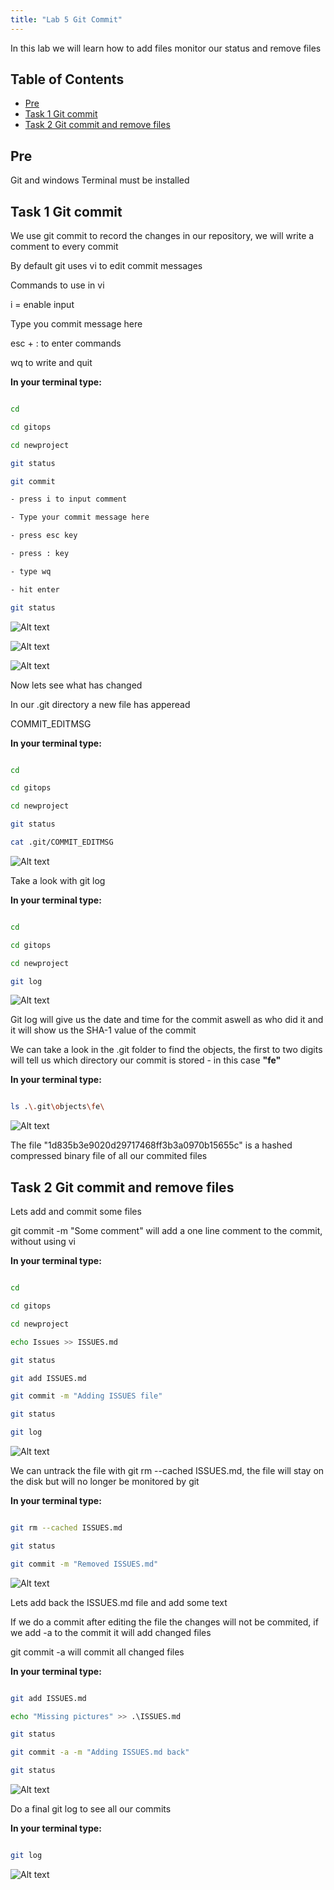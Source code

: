 ```yaml
---
title: "Lab 5 Git Commit"
---
```


In this lab we will learn how to add files monitor our status and remove files

## Table of Contents

- [Pre](#pre)
- [Task 1 Git commit](#task-1-git-commit)
- [Task 2 Git commit and remove files](#task-2-git-commit-and-remove-files)

## Pre

Git and windows Terminal must be installed

## Task 1 Git commit

We use git commit to record the changes in our repository, we will write a comment to every commit

By default git uses vi to edit commit messages

Commands to use in vi

i = enable input

Type you commit message here

esc + : to enter commands

wq to write and quit

__In your terminal type:__

```bash

cd

cd gitops

cd newproject

git status

git commit

- press i to input comment

- Type your commit message here

- press esc key

- press : key

- type wq

- hit enter

git status

```

![Alt text](images/001_git_commit.png?raw=true "Git commit")

![Alt text](images/002_vi.png?raw=true "vi comment")

![Alt text](images/003_git_commit_done.png?raw=true "Git commit done")

Now lets see what has changed

In our .git directory a new file has apperead

COMMIT_EDITMSG

__In your terminal type:__

```bash

cd

cd gitops

cd newproject

git status

cat .git/COMMIT_EDITMSG

```

![Alt text](images/004_git_editmsg.png?raw=true "Git commit message")

Take a look with git log

__In your terminal type:__

```bash

cd

cd gitops

cd newproject

git log

```

![Alt text](images/005_git_log.png?raw=true "Git log")

Git log will give us the date and time for the commit aswell as who did it and it will show us the SHA-1 value of the commit

We can take a look in the .git folder to find the objects, the first to two digits will tell us which directory our commit is stored - in this case __"fe"__

__In your terminal type:__

```bash

ls .\.git\objects\fe\

```

![Alt text](images/006_git_object.png?raw=true "Git object")

The file "1d835b3e9020d29717468ff3b3a0970b15655c" is a hashed compressed binary file of all our commited files

## Task 2 Git commit and remove files

Lets add and commit some files

git commit -m "Some comment" will add a one line comment to the commit, without using vi

__In your terminal type:__

```bash

cd

cd gitops

cd newproject

echo Issues >> ISSUES.md

git status

git add ISSUES.md

git commit -m "Adding ISSUES file"

git status

git log

```

![Alt text](images/007_git_commit.png?raw=true "Git commit")

We can untrack the file with git rm --cached ISSUES.md, the file will stay on the disk but will no longer be monitored by git

__In your terminal type:__

```bash

git rm --cached ISSUES.md

git status

git commit -m "Removed ISSUES.md"

```

![Alt text](images/008_git_rm.png?raw=true "Git rm")

Lets add back the ISSUES.md file and add some text

If we do a commit after editing the file the changes will not be commited, if we add -a to the commit it will add changed files

git commit -a will commit all changed files

__In your terminal type:__

```bash

git add ISSUES.md

echo "Missing pictures" >> .\ISSUES.md

git status

git commit -a -m "Adding ISSUES.md back"

git status

```

![Alt text](images/009_git_commit_a.png?raw=true "Git commit a")

Do a final git log to see all our commits

__In your terminal type:__

```bash

git log

```

![Alt text](images/010_git_log.png?raw=true "Git log")
